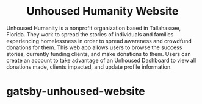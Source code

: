 
<!-- <p align="center">
  <a href="https://www.gatsbyjs.org">
    <img alt="Gatsby" src="https://www.gatsbyjs.org/monogram.svg" width="60" />
  </a>
</p> -->
<h1 align="center">
  Unhoused Humanity Website
</h1>

Unhoused Humanity is a nonprofit organization based in Tallahassee, Florida. They work to spread the stories of individuals and families experiencing homelessness in order to spread awareness and crowdfund donations for them. This web app allows users to browse the success stories, currently funding clients, and make donations to them. Users can create an account to take advantage of an Unhoused Dashboard to view all donations made, clients impacted, and update profile information. 


# gatsby-unhoused-website
